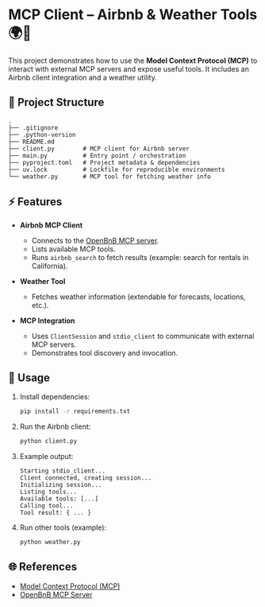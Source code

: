 # MCP Client – Airbnb & Weather Tools 🌍🏡

This project demonstrates how to use the **Model Context Protocol (MCP)** to interact with external MCP servers and expose useful tools. It includes an Airbnb client integration and a weather utility.

## 📂 Project Structure

```
.
├── .gitignore
├── .python-version
├── README.md
├── client.py        # MCP client for Airbnb server
├── main.py          # Entry point / orchestration
├── pyproject.toml   # Project metadata & dependencies
├── uv.lock          # Lockfile for reproducible environments
└── weather.py       # MCP tool for fetching weather info
```

## ⚡ Features

* **Airbnb MCP Client**

  * Connects to the [OpenBnB MCP server](https://www.npmjs.com/package/@openbnb/mcp-server-airbnb).
  * Lists available MCP tools.
  * Runs `airbnb_search` to fetch results (example: search for rentals in California).

* **Weather Tool**

  * Fetches weather information (extendable for forecasts, locations, etc.).

* **MCP Integration**

  * Uses `ClientSession` and `stdio_client` to communicate with external MCP servers.
  * Demonstrates tool discovery and invocation.

## 🔧 Usage

1. Install dependencies:

   ```bash
   pip install -r requirements.txt
   ```

2. Run the Airbnb client:

   ```bash
   python client.py
   ```

3. Example output:

   ```
   Starting stdio_client...
   Client connected, creating session...
   Initializing session...
   Listing tools...
   Available tools: [...]
   Calling tool...
   Tool result: { ... }
   ```

4. Run other tools (example):

   ```bash
   python weather.py
   ```

## 🌐 References

* [Model Context Protocol (MCP)](https://github.com/modelcontextprotocol)
* [OpenBnB MCP Server](https://www.npmjs.com/package/@openbnb/mcp-server-airbnb)
